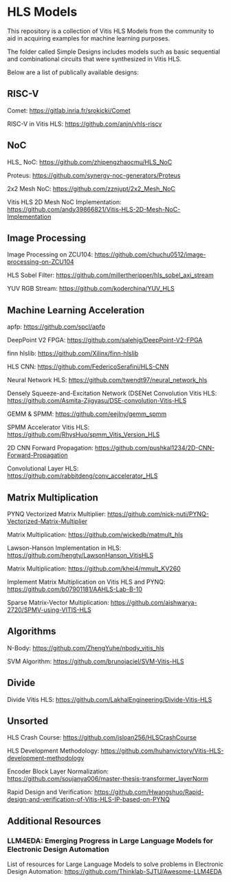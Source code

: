 # HLS Models

This repository is a collection of Vitis HLS Models from the community to aid in acquiring examples for machine learning purposes.

The folder called Simple Designs includes models such as basic sequential and combinational circuits that were synthesized in Vitis HLS.

Below are a list of publically available designs:

## RISC-V

Comet: https://gitlab.inria.fr/srokicki/Comet

RISC-V in Vitis HLS: https://github.com/anjn/vhls-riscv

## NoC

HLS_ NoC: https://github.com/zhipengzhaocmu/HLS_NoC

Proteus: https://github.com/synergy-noc-generators/Proteus

2x2 Mesh NoC: https://github.com/zznjupt/2x2_Mesh_NoC

Vitis HLS 2D Mesh NoC Implementation: https://github.com/andy39866821/Vitis-HLS-2D-Mesh-NoC-Implementation

## Image Processing

Image Processing on ZCU104: https://github.com/chuchu0512/image-processing-on-ZCU104

HLS Sobel Filter: https://github.com/millertheripper/hls_sobel_axi_stream

YUV RGB Stream: https://github.com/koderchina/YUV_HLS

## Machine Learning Acceleration

apfp: https://github.com/spcl/apfp

DeepPoint V2 FPGA: https://github.com/salehjg/DeepPoint-V2-FPGA

finn hlslib: https://github.com/Xilinx/finn-hlslib

HLS CNN: https://github.com/FedericoSerafini/HLS-CNN

Neural Network HLS: https://github.com/twendt97/neural_network_hls

Densely Squeeze-and-Excitation Network (DSENet Convolution Vitis HLS: https://github.com/Asmita-Zjigyasu/DSE-convolution-Vitis-HLS

GEMM & SPMM: https://github.com/eejlny/gemm_spmm

SPMM Accelerator Vitis HLS: https://github.com/RhysHuo/spmm_Vitis_Version_HLS

2D CNN Forward Propagation: https://github.com/pushkal1234/2D-CNN-Forward-Propagation

Convolutional Layer HLS: https://github.com/rabbitdeng/conv_accelerator_HLS


## Matrix Multiplication
PYNQ Vectorized Matrix Multiplier: https://github.com/nick-nuti/PYNQ-Vectorized-Matrix-Multiplier

Matrix Multiplication: https://github.com/wickedb/matmult_hls

Lawson-Hanson Implementation in HLS: https://github.com/hengty/LawsonHanson_VitisHLS

Matrix Multiplication: https://github.com/khei4/mmult_KV260

Implement Matrix Multiplication on Vitis HLS and PYNQ: https://github.com/b07901181/AAHLS-Lab-B-10

Sparse Matrix-Vector Multiplication: https://github.com/aishwarya-2720/SPMV-using-VITIS-HLS

## Algorithms

N-Body: https://github.com/ZhengYuhe/nbody_vitis_hls

SVM Algorithm: https://github.com/brunojaciel/SVM-Vitis-HLS

## Divide

Divide Vitis HLS: https://github.com/LakhalEngineering/Divide-Vitis-HLS

## Unsorted
HLS Crash Course: https://github.com/jsloan256/HLSCrashCourse

HLS Development Methodology: https://github.com/huhanvictory/Vitis-HLS-development-methodology

Encoder Block Layer Normalization: https://github.com/soujanya006/master-thesis-transformer_layerNorm

Rapid Design and Verification: https://github.com/Hwangshuo/Rapid-design-and-verification-of-Vitis-HLS-IP-based-on-PYNQ


## Additional Resources

### LLM4EDA: Emerging Progress in Large Language Models for Electronic Design Automation
List of resources for Large Language Models to solve problems in Electronic Design Automation: https://github.com/Thinklab-SJTU/Awesome-LLM4EDA
